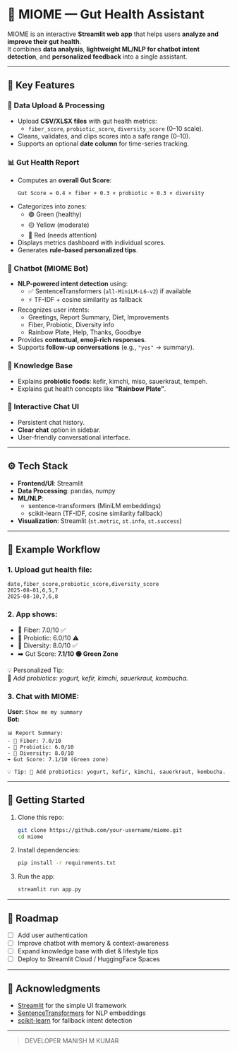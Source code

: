 # 📖 MIOME — Gut Health Assistant

MIOME is an interactive **Streamlit web app** that helps users **analyze and improve their gut health**.  
It combines **data analysis**, **lightweight ML/NLP for chatbot intent detection**, and **personalized feedback** into a single assistant.

---

## 🔑 Key Features

### 📂 Data Upload & Processing
- Upload **CSV/XLSX files** with gut health metrics:
  - `fiber_score`, `probiotic_score`, `diversity_score` (0–10 scale).
- Cleans, validates, and clips scores into a safe range (0–10).
- Supports an optional **date column** for time-series tracking.

### 📊 Gut Health Report
- Computes an **overall Gut Score**:  
  ```
  Gut Score = 0.4 × fiber + 0.3 × probiotic + 0.3 × diversity
  ```
- Categorizes into zones:
  - 🟢 Green (healthy)
  - 🟡 Yellow (moderate)
  - 🔴 Red (needs attention)
- Displays metrics dashboard with individual scores.
- Generates **rule-based personalized tips**.

### 🤖 Chatbot (MIOME Bot)
- **NLP-powered intent detection** using:
  - ✅ SentenceTransformers (`all-MiniLM-L6-v2`) if available
  - ⚡ TF-IDF + cosine similarity as fallback
- Recognizes user intents:
  - Greetings, Report Summary, Diet, Improvements  
  - Fiber, Probiotic, Diversity info  
  - Rainbow Plate, Help, Thanks, Goodbye
- Provides **contextual, emoji-rich responses**.
- Supports **follow-up conversations** (e.g., `"yes"` → summary).

### 📘 Knowledge Base
- Explains **probiotic foods**: kefir, kimchi, miso, sauerkraut, tempeh.
- Explains gut health concepts like **“Rainbow Plate”**.

### 💬 Interactive Chat UI
- Persistent chat history.
- **Clear chat** option in sidebar.
- User-friendly conversational interface.

---

## ⚙️ Tech Stack
- **Frontend/UI**: Streamlit  
- **Data Processing**: pandas, numpy  
- **ML/NLP**:
  - sentence-transformers (MiniLM embeddings)  
  - scikit-learn (TF-IDF, cosine similarity fallback)  
- **Visualization**: Streamlit (`st.metric`, `st.info`, `st.success`)  

---

## 🧠 Example Workflow

### 1. Upload gut health file:
```csv
date,fiber_score,probiotic_score,diversity_score
2025-08-01,6,5,7
2025-08-10,7,6,8
```

### 2. App shows:
- 🌾 Fiber: 7.0/10 ✅  
- 🦠 Probiotic: 6.0/10 ⚠️  
- 🥗 Diversity: 8.0/10 ✅  
- ➡️ Gut Score: **7.1/10 🟢 Green Zone**  

💡 Personalized Tip:  
🦠 *Add probiotics: yogurt, kefir, kimchi, sauerkraut, kombucha.*

### 3. Chat with MIOME:
**User:** `Show me my summary`  
**Bot:**  
```
📊 Report Summary:
- 🌾 Fiber: 7.0/10
- 🦠 Probiotic: 6.0/10
- 🥗 Diversity: 8.0/10
➡️ Gut Score: 7.1/10 (Green zone)

💡 Tip: 🦠 Add probiotics: yogurt, kefir, kimchi, sauerkraut, kombucha.
```

---

## 🚀 Getting Started

1. Clone this repo:
   ```bash
   git clone https://github.com/your-username/miome.git
   cd miome
   ```

2. Install dependencies:
   ```bash
   pip install -r requirements.txt
   ```

3. Run the app:
   ```bash
   streamlit run app.py
   ```

---

## 📌 Roadmap
- [ ] Add user authentication  
- [ ] Improve chatbot with memory & context-awareness  
- [ ] Expand knowledge base with diet & lifestyle tips  
- [ ] Deploy to Streamlit Cloud / HuggingFace Spaces  

---

## 🙌 Acknowledgments
- [Streamlit](https://streamlit.io/) for the simple UI framework  
- [SentenceTransformers](https://www.sbert.net/) for NLP embeddings  
- [scikit-learn](https://scikit-learn.org/) for fallback intent detection  

---
>DEVELOPER
MANISH M KUMAR

